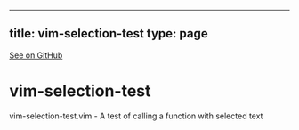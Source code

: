 
---
title: vim-selection-test
type: page
---

[See on GitHub](https://github.com/jakeroggenbuck/vim-selection-test/)

# vim-selection-test
vim-selection-test.vim - A test of calling a function with selected text
